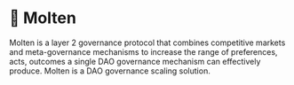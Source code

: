 # 🌋 Molten

Molten is a layer 2 governance protocol that combines competitive markets and meta-governance mechanisms to increase the range of preferences, acts, outcomes a single DAO governance mechanism can effectively produce. Molten is a DAO governance scaling solution.